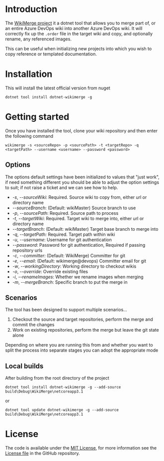 # Introduction

The [WikiMerge project](https://github.com/phatcher/wikimerge) it a dotnet tool that allows you to merge part of, or an entire Azure DevOps wiki into another Azure DevOps wiki. It will correctly fix up the `.order` file in the target wiki and copy, and optionally rename, any referenced images.

This can be useful when initializing new projects into which you wish to copy reference or templated documentation.

# Installation

This will install the latest official version from nuget

`dotnet tool install dotnet-wikimerge -g`

# Getting started

Once you have installed the tool, clone your wiki repository and then enter the following command

`wikimerge -s <sourceRepo> -p <sourcePath> -t <targetRepo> -q <targetPath> --username <username> --password <password>`

## Options

The options default settings have been initialized to values that "just work", if need something different you should be able to adjust the option settings to suit; if not raise a ticket and we can see how to help.

* *-s*, *--sourceWiki*: Required. Source wiki to copy from, either url or directory name
* *--sourceBranch*: (Default: wikiMaster) Source branch to use
* *-p*, *--sourcePath*: Required. Source path to process
* *-t*, *--targetWiki*: Required. Target wiki to merge into, either url or directory name
* *--targetBranch*: (Default: wikiMaster) Target base branch to merge into
* *-q*, *--targetPath:* Required. Target path within wiki
* *-u*, *--username*: Username for git authentication
* *--password*: Password for git authentication, Required if passing repository urls
* *-c*, *--committer:* (Default: WikiMerge) Committer for git
* *-e*, *--email*: (Default: wikimerge@devops) Committer email for git
* *-w*, *--workingDirectory*: Working directory to checkout wikis
* *-o*, *--override*: Override existing files
* *-i*, *--renameImages*: Whether we rename images when merging
* *-m*, *--mergeBranch*: Specific branch to put the merge in

## Scenarios

The tool has been designed to support multiple scenarios...

1. Checkout the source and target repositories, perform the merge and commit the changes
1. Work on existing repositories, perform the merge but leave the git state alone

Depending on where you are running this from and whether you want to split the process into separate stages you can adopt the appropriate mode

## Local builds

After building from the root directory of the project 

`dotnet tool install dotnet-wikimerge -g --add-source build\Debug\WikiMerge\netcoreapp3.1`

or 

`dotnet tool update dotnet-wikimerge -g --add-source build\Debug\WikiMerge\netcoreapp3.1`


# License

The code is available under the [MIT License](http://en.wikipedia.org/wiki/MIT_License), for more information see the [License file][1] in the GitHub repository.

 [1]: https://github.com/phatcher/wikimerge/blob/main/License.md
